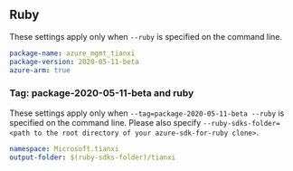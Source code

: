 ## Ruby

These settings apply only when `--ruby` is specified on the command line.

```yaml
package-name: azure_mgmt_tianxi
package-version: 2020-05-11-beta
azure-arm: true
```

### Tag: package-2020-05-11-beta and ruby

These settings apply only when `--tag=package-2020-05-11-beta --ruby` is specified on the command line.
Please also specify `--ruby-sdks-folder=<path to the root directory of your azure-sdk-for-ruby clone>`.

```yaml $(tag) == 'package-2020-05-11-beta' && $(ruby)
namespace: Microsoft.tianxi
output-folder: $(ruby-sdks-folder)/tianxi
```
